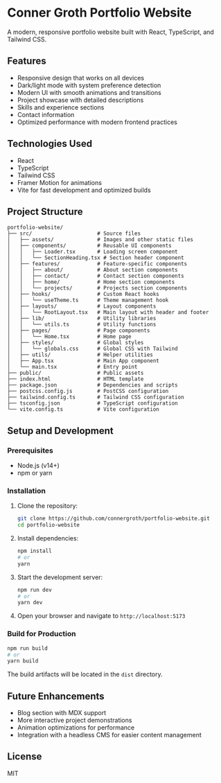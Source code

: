 # Conner Groth Portfolio Website

A modern, responsive portfolio website built with React, TypeScript, and Tailwind CSS.

## Features

- Responsive design that works on all devices
- Dark/light mode with system preference detection
- Modern UI with smooth animations and transitions
- Project showcase with detailed descriptions
- Skills and experience sections
- Contact information
- Optimized performance with modern frontend practices

## Technologies Used

- React
- TypeScript
- Tailwind CSS
- Framer Motion for animations
- Vite for fast development and optimized builds

## Project Structure

```
portfolio-website/
├── src/                     # Source files
│   ├── assets/              # Images and other static files
│   ├── components/          # Reusable UI components
│   │   ├── Loader.tsx       # Loading screen component
│   │   └── SectionHeading.tsx # Section header component
│   ├── features/            # Feature-specific components
│   │   ├── about/           # About section components
│   │   ├── contact/         # Contact section components
│   │   ├── home/            # Home section components
│   │   └── projects/        # Projects section components
│   ├── hooks/               # Custom React hooks
│   │   └── useTheme.ts      # Theme management hook
│   ├── layouts/             # Layout components
│   │   └── RootLayout.tsx   # Main layout with header and footer
│   ├── lib/                 # Utility libraries
│   │   └── utils.ts         # Utility functions
│   ├── pages/               # Page components
│   │   └── Home.tsx         # Home page
│   ├── styles/              # Global styles
│   │   └── globals.css      # Global CSS with Tailwind
│   ├── utils/               # Helper utilities
│   ├── App.tsx              # Main App component
│   └── main.tsx             # Entry point
├── public/                  # Public assets
├── index.html               # HTML template
├── package.json             # Dependencies and scripts
├── postcss.config.js        # PostCSS configuration
├── tailwind.config.ts       # Tailwind CSS configuration
├── tsconfig.json            # TypeScript configuration
└── vite.config.ts           # Vite configuration
```

## Setup and Development

### Prerequisites

- Node.js (v14+)
- npm or yarn

### Installation

1. Clone the repository:

   ```bash
   git clone https://github.com/connergroth/portfolio-website.git
   cd portfolio-website
   ```

2. Install dependencies:

   ```bash
   npm install
   # or
   yarn
   ```

3. Start the development server:

   ```bash
   npm run dev
   # or
   yarn dev
   ```

4. Open your browser and navigate to `http://localhost:5173`

### Build for Production

```bash
npm run build
# or
yarn build
```

The build artifacts will be located in the `dist` directory.

## Future Enhancements

- Blog section with MDX support
- More interactive project demonstrations
- Animation optimizations for performance
- Integration with a headless CMS for easier content management

## License

MIT
